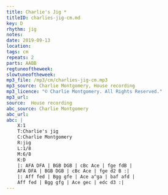 ```yaml
---
title: Charlie's Jig *
titleID: charlies-jig-cm.md
key: D
rhythm: jig
notes:
date: 2019-09-13
location:
tags: cm
repeats: 2
parts: AABB
regtuneoftheweek:
slowtuneoftheweek:
mp3_file: /mp3/cm/charlies-jig-cm.mp3
mp3_source: Charlie Montgomery, House recording
mp3_licence: "© Charlie Montgomery. All Rights Reserved."
mp3_url:
source:  House recording
abc_source: Charlie Montgomery
abc_url:
abc: |
    X:1
    T:Charlie's jig
    C:Charlie Montgomery
    R:jig
    L:1/8
    M:6/8
    K:D
    |: AFA DFA | BGB DGB | cBc Ace | fge fdB |
    AFA DFA | BGB DGB | cBc Ace | fge d2 B :|
    |: Aff fed | Bgg gfe | Ace a^ga | baf afd |
    Aff fed | Bgg gfg | Ace gec | edc d3 :|
---
```

